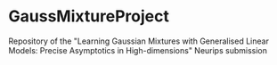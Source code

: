 # GaussMixtureProject
Repository of the "Learning Gaussian Mixtures with Generalised Linear Models: Precise Asymptotics in High-dimensions" Neurips submission
